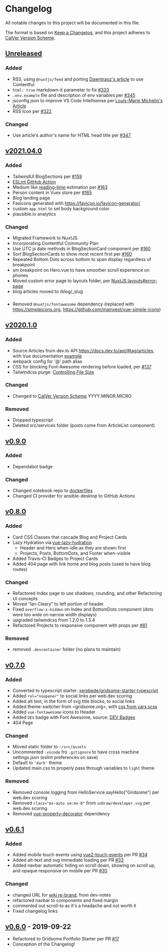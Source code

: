 
# Changelog

All notable changes to this project will be documented in this file.

The format is based on [Keep a Changelog](https://keepachangelog.com/en/1.0.0/),
and this project adheres to [CalVer Version Scheme](https://calver.org/).

## [Unreleased]

### Added

- RSS, using `@nuxtjs/feed` and porting [Dawntraoz's article](https://www.dawntraoz.com/blog/adding-rss-feed-to-my-blog-made-with-nuxt-storyblok) to use Contentful.
- `html: true` markdown-it parameter to fix [#333](https://github.com/icancclearynow/nuxtjs-contentful-blog/issues/333)
- `.env.example` file and description of env variables per [#345](https://github.com/icancclearynow/nuxtjs-contentful-blog/issues/345)
- jsconfig.json to improve VS Code Intellisense per [Louis-Marie Michelin's Article](https://lmichelin.fr/vscode-intellisense-jsconfig-vue-js-nuxt-js-absolute-imports/)
- RSS Icon per [#322](https://github.com/icancclearynow/nuxtjs-contentful-blog/issues/322)

### Changed

- Use article's author's name for HTML head title per [#347](https://github.com/icancclearynow/nuxtjs-contentful-blog/issues/347)

## [v2021.04.0]

### Added

- TailwindUI BlogSections per [#159](https://github.com/iancleary/portfolio/pull/159)
- [ESLint GitHub Action](https://github.com/marketplace/actions/eslint-action)
- Medium like [reading-time](https://github.com/ngryman/reading-time) estimation per [#163](https://github.com/iancleary/portfolio/pull/163)
- Person content in Vuex store per [#165](https://github.com/iancleary/portfolio/pull/165)
- Blog landing page
- Favicons generated with <https://favicon.io/favicon-generator/>
- custom `app.html` to set body background color
- plausible.io analytics

### Changed

- Migrated Framework to NuxtJS.
- Incorporating Contentful Community Plan
- Use UTC js date methods in BlogSectionCard component per [#160](https://github.com/iancleary/portfolio/pull/160/commits/989a8df6981e43c09045f16562f316bda81e7648)
- Sort BlogSectionCards to show most recent first per [#160](https://github.com/iancleary/portfolio/pull/160/commits/989a8df6981e43c09045f16562f316bda81e7648)
- Repeated Bottom Dots across bottom to span display regardless of breakpoint
- sm breakpoint on Hero.vue to have smoother scroll experience on phones
- Moved custom error page to layouts folder, per [NuxtJS layouts#error-page](https://nuxtjs.org/guides/directory-structure/layouts#error-page)
- blog articles moved to /blog/_slug

###

- Removed `@nuxtjs/fontawesome` dependency (replaced with <https://simpleicons.org>, <https://github.com/mainvest/vue-simple-icons>)

## [v2020.1.0]

### Added

- Source Articles from dev.to API <https://docs.dev.to/api/#tag/articles>, with Vue documentation [example](https://vuejs.org/v2/cookbook/using-axios-to-consume-apis.html)
- webpack config for '@' path alias
- CSS for blocking Font-Awesome rendering before loaded, per [#137](https://github.com/iancleary/iancleary.me/issues/137)
- Tailwindcss purge: [Controlling File Size](https://tailwindcss.com/docs/controlling-file-size)

### Changed

- Changed to [CalVer Version Scheme](https://calver.org/) YYYY.MINOR.MICRO

### Removed

- Dropped typescript
- Deleted src/services folder (posts come from ArticleList component)

## [v0.9.0]

### Added

- Dependabot badge

### Changed

- Changed notebook repo to [dockerfiles](https://github.com/iancleary/dockerfiles)
- Changed CI provider for ansible-desktop to GitHub Actions

## [v0.8.0]

### Added

- Card CSS Classes that cascade Blog and Project Cards
- Lazy Hydration via [vue-lazy-hydration](https://github.com/maoberlehner/vue-lazy-hydration)
  - Header and Hero when-idle as they are shown first
  - Projects, Posts, BottomDots, and Footer when-visible
- Added Travis-CI Badges to Project Cards
- Added 404 page with link home and blog posts (used to have blog routes)

### Changed

- Refactored Index page to use shadows, rounding, and other Refactoring UI concepts
- Moved "Ian Cleary" to left portion of header
- Fixed `overflow-x-hidden` on Index and BottomDots component (dots were too wide on narrow width displays)
- upgraded tailwindcss from 1.2.0 to 1.3.4
- Refactored Projects to responsive component with props per [#81](https://github.com/iancleary/iancleary.me/pull/81)

### Removed

- removed `.devcontainer` folder (no plans to maintain)

## [v0.7.0]

### Added

- Converted to typescript starter:  [xerebede/gridsome-starter-typescript](https://github.com/xerebede/gridsome-starter-typescript)
- Added `rel="noopener"` to social links per web.dev scoring
- Added alt text, in the form of svg title blocks, to social links
- Added theme-switcher from <gridsome.org>, with [css from vars.scss](https://github.com/gridsome/gridsome.org/blob/2d124ac9843dc39e782e91b6bcf54b21988835ee/src/assets/style/vars.scss)
- Added `vue-fontawesome` icons to Header
- Added `DEV` badge with Font Awesome, source: [DEV Badges](https://dev.to/p/badges)
- 404 Page

### Changed

- Moved static folder to `~/src/assets`
- Uncommented `.vscode` fro `.gitignore` to have cross machine settings.json (eslint preferences on save)
- Default to `'dark'` theme
- Updated main.css to properly pass through variables to `light` theme

### Removed

- Removed console logging from HelloService.sayHello("Gridsome") per web.dev scoring
- Removed `class="mx-auto sm:mx-0"` from `unDraw/developer.svg` per web.dev scoring
- Removed [vue-property-decorator](https://github.com/kaorun343/vue-property-decorator) dependency

## [v0.6.1]

### Added

- Added mobile touch events using [vue2-touch-events](https://github.com/jerrybendy/vue-touch-events) per PR [#34](https://github.com/iancleary/iancleary.me/pull/34)
- Added alt-text and svg immediate loading per PR [#33](https://github.com/iancleary/iancleary.me/pull/33)
- Added navbar automatic hiding on scroll down, showing on scroll up, and opaque responsive on mobile per PR [#30](https://github.com/iancleary/iancleary.me/pull/30)

### Changed

- changed URL for [wiki re-brand](https://github.com/iancleary/wiki/pull/4), from dev-notes
- refactored navbar to components and fixed margin
- commented out scroll-to as it's a headache and not worth it
- Fixed changelog links

## [v0.6.0] - 2019-09-22

- Refactored to Gridsome Portfolio Starter per PR [#17](https://github.com/iancleary/iancleary.me/pull/17)
- Conception of the Changelog!

[Unreleased]: https://github.com/iancleary/iancleary.me/compare/v2021.04.0...HEAD
[v2021.04.0]: https://github.com/iancleary/iancleary.me/releases/tag/v2021.04.0
[v2020.1.0]: https://github.com/iancleary/iancleary.me/releases/tag/v2020.1.0
[v0.9.0]: https://github.com/iancleary/iancleary.me/releases/tag/v0.9.0
[v0.8.0]: https://github.com/iancleary/iancleary.me/releases/tag/v0.8.0
[v0.7.0]: https://github.com/iancleary/iancleary.me/releases/tag/v0.7.0
[v0.6.1]: https://github.com/iancleary/iancleary.me/releases/tag/v0.6.1
[v0.6.0]: https://github.com/iancleary/iancleary.me/releases/tag/v0.6.0
